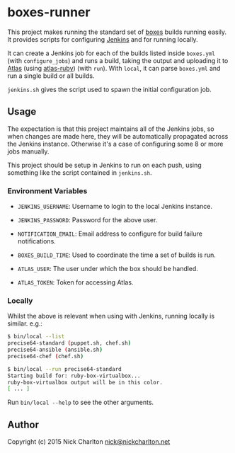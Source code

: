 # boxes-runner

This project makes running the standard set of [boxes][] builds running easily.
It provides scripts for configuring [Jenkins][] and for running locally.

It can create a Jenkins job for each of the builds listed inside `boxes.yml`
(with `configure_jobs`) and runs a build, taking the output and
uploading it to [Atlas][] (using [atlas-ruby][]) (with `run`). With `local`, it
can parse `boxes.yml` and run a single build or all builds.

`jenkins.sh` gives the script used to spawn the initial configuration job.

## Usage

The expectation is that this project maintains all of the Jenkins jobs, so when
changes are made here, they will be automatically propagated across the Jenkins
instance. Otherwise it's a case of configuring some 8 or more jobs manually.

This project should be setup in Jenkins to run on each push, using something
like the script contained in `jenkins.sh`.

### Environment Variables

* `JENKINS_USERNAME`: Username to login to the local Jenkins instance.
* `JENKINS_PASSWORD`: Password for the above user.
* `NOTIFICATION_EMAIL`: Email address to configure for build failure
  notifications.

* `BOXES_BUILD_TIME`: Used to coordinate the time a set of builds is run.
* `ATLAS_USER`: The user under which the box should be handled.
* `ATLAS_TOKEN`: Token for accessing Atlas.

### Locally

Whilst the above is relevant when using with Jenkins, running locally is
similar. e.g.:

```sh
$ bin/local --list
precise64-standard (puppet.sh, chef.sh)
precise64-ansible (ansible.sh)
precise64-chef (chef.sh)
```

```sh
$ bin/local --run precise64-standard
Starting build for: ruby-box-virtualbox...
ruby-box-virtualbox output will be in this color.
[ ... ]
```

Run `bin/local --help` to see the other arguments.

## Author

Copyright (c) 2015 Nick Charlton <nick@nickcharlton.net>

[boxes]: https://github.com/nickcharlton/boxes
[Jenkins]: http://jenkins-ci.org
[Atlas]: https://atlas.hashicorp.com
[atlas-ruby]: https://github.com/nickcharlton/atlas-ruby
